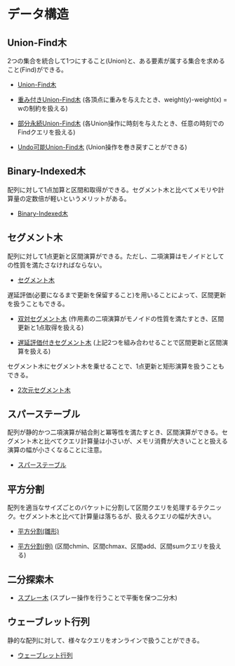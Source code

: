 # データ構造

## Union-Find木
2つの集合を統合して1つにすること(Union)と、ある要素が属する集合を求めること(Find)ができる。

- [Union-Find木](https://github.com/tokusakurai/Library/blob/main/Data-Structure/Union_Find_Tree.hpp)

- [重み付きUnion-Find木](https://github.com/tokusakurai/Library/blob/main/Data-Structure/Weighted_Union_Find_Tree.hpp) (各頂点に重みを与えたとき、weight(y)-weight(x) = wの制約を扱える)

- [部分永続Union-Find木](https://github.com/tokusakurai/Library/blob/main/Data-Structure/Partitially_Persistent_Union_Find_Tree.hpp) (各Union操作に時刻を与えたとき、任意の時刻でのFindクエリを扱える)

- [Undo可能Union-Find木](https://github.com/tokusakurai/Library/blob/main/Data-Structure/Undo_Union_Find_Tree.hpp) (Union操作を巻き戻すことができる)

## Binary-Indexed木
配列に対して1点加算と区間和取得ができる。セグメント木と比べてメモリや計算量の定数倍が軽いというメリットがある。

- [Binary-Indexed木](https://github.com/tokusakurai/Library/blob/main/Data-Structure/Binary_Indexed_Tree.hpp)

## セグメント木
配列に対して1点更新と区間演算ができる。ただし、二項演算はモノイドとしての性質を満たさなければならない。

- [セグメント木](https://github.com/tokusakurai/Library/blob/main/Data-Structure/Segment_Tree.hpp)

遅延評価(必要になるまで更新を保留すること)を用いることによって、区間更新を扱うこともできる。

- [双対セグメント木](https://github.com/tokusakurai/Library/blob/main/Data-Structure/Dual_Segment_Tree.hpp) (作用素の二項演算がモノイドの性質を満たすとき、区間更新と1点取得を扱える)

- [遅延評価付きセグメント木](https://github.com/tokusakurai/Library/blob/main/Data-Structure/Lazy_Segment_Tree.hpp) (上記2つを組み合わせることで区間更新と区間演算を扱える)

セグメント木にセグメント木を乗せることで、1点更新と矩形演算を扱うこともできる。

- [2次元セグメント木](https://github.com/tokusakurai/Library/blob/main/Data-Structure/Segment_Tree_2D.hpp)

## スパーステーブル
配列が静的かつ二項演算が結合則と冪等性を満たすとき、区間演算ができる。セグメント木と比べてクエリ計算量は小さいが、メモリ消費が大きいことと扱える演算の幅が小さくなることに注意。

- [スパーステーブル](https://github.com/tokusakurai/Library/blob/main/Data-Structure/Sparse_Table.hpp)

## 平方分割
配列を適当なサイズごとのバケットに分割して区間クエリを処理するテクニック。セグメント木と比べて計算量は落ちるが、扱えるクエリの幅が大きい。

- [平方分割(雛形)](https://github.com/tokusakurai/Library/blob/main/Data-Structure/Sqrt_Decomposition_Template.hpp)

- [平方分割(例)](https://github.com/tokusakurai/Library/blob/main/Data-Structure/Sqrt_Decomposition_Example.hpp) (区間chmin、区間chmax、区間add、区間sumクエリを扱える)

## 二分探索木
- [スプレー木](https://github.com/tokusakurai/Library/blob/main/Data-Structure/Splay_Tree.hpp) (スプレー操作を行うことで平衡を保つ二分木)

## ウェーブレット行列
静的な配列に対して、様々なクエリをオンラインで扱うことができる。

- [ウェーブレット行列](https://github.com/tokusakurai/Library/blob/main/Data-Structure/Wavelet_Matrix.hpp)
